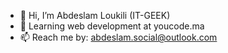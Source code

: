 - 👋 Hi, I’m Abdeslam Loukili (IT-GEEK)
- 🌱 Learning web development at youcode.ma
- 📫 Reach me by: abdeslam.social@outlook.com

<!---
el-ouakili/el-ouakili is a ✨ special ✨ repository because its `README.md` (this file) appears on your GitHub profile.
You can click the Preview link to take a look at your changes.
--->
